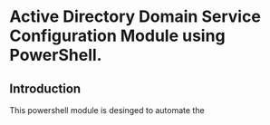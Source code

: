 # Active Directory Domain Service Configuration Module using PowerShell.

>
## Introduction
This powershell module is desinged to automate the 